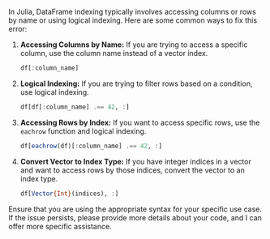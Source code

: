 In Julia, DataFrame indexing typically involves accessing columns or rows by name or using logical indexing. Here are some common ways to fix this error:

1. **Accessing Columns by Name:**
   If you are trying to access a specific column, use the column name instead of a vector index.
   ```julia
   df[:column_name]
   ```

2. **Logical Indexing:**
   If you are trying to filter rows based on a condition, use logical indexing.
   ```julia
   df[df[:column_name] .== 42, :]
   ```

3. **Accessing Rows by Index:**
   If you want to access specific rows, use the `eachrow` function and logical indexing.
   ```julia
   df[eachrow(df)[:column_name] .== 42, :]
   ```

4. **Convert Vector to Index Type:**
   If you have integer indices in a vector and want to access rows by those indices, convert the vector to an index type.
   ```julia
   df[Vector{Int}(indices), :]
   ```

Ensure that you are using the appropriate syntax for your specific use case. If the issue persists, please provide more details about your code, and I can offer more specific assistance.